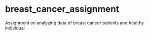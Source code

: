 # breast_cancer_assignment
Assignment on analyzing data of breast cancer patients and healthy individual
